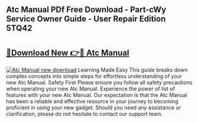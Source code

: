 ## Atc Manual PDf Free Download - Part-cWy Service Owner Guide - User Repair Edition 5TQ42

# <h2><a href="http://bc16704.oget.top/?id=Atc+Manual">🔗Download New 👉🔴 Atc Manual</a></h2>

[![Atc Manual new download](https://i.imgur.com/5g1atiW.png)](http://bc16704.oget.top/?id=Atc+Manual)
Learning Made Easy This guide breaks down complex concepts into simple steps for effortless understanding of your new Atc Manual. Safety First Please ensure you follow all safety precautions when operating your new Atc Manual. Experience the power of list of features with your new Atc Manual. Our expectation is that the Atc Manual has been a reliable and effective resource in your journey to becoming proficient in using your new gadget. Should you need any assistance or clarification, please do not hesitate to contact our support team.
